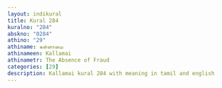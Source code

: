 ```yaml
---
layout: indikural
title: Kural 284
kuralno: "284"
abskno: "0284"
athino: "29"
athiname: கள்ளாமை
athinameen: Kallamai
athinametr: The Absence of Fraud
categories: [29]
description: Kallamai kural 284 with meaning in tamil and english 
---
```


